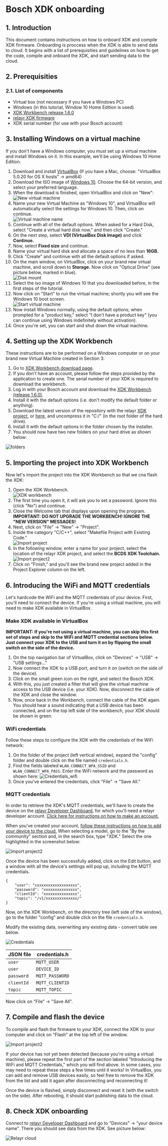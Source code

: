 # Bosch XDK onboarding 

## 1. Introduction

This document contains instructions on how to onboard XDK and compile XDK
firmware. Onboarding is proccess when the XDK is able to send data to cloud.
It begins with a list of prerequisities and guidelines on how to get the code,
compile and onboard the XDK, and start sending data to the cloud.

## 2. Prerequisities

### 2.1. List of components

-  Virtual box (not necessary if you have a Windows PC)
-  Windows (in this tutorial, Window 10 Home Edition is used)
-  [XDK Workbench release 1.6.0](http://xdk.bosch-connectivity.com/software-downloads)
-  [relayr XDK firmware](https://github.com/relayr/xdk-mqtt)
-  XDK serial number (for use with your Bosch account)

## 3. Installing Windows on a virtual machine

If you don't have a Windows computer, you must set up a virtual machine and
install Windows on it. In this example, we'll be using Windows 10 Home
Edition.

1.  Download and install [VirtualBox](https://www.virtualbox.org/wiki/Downloads)
 (If you have a Mac, choose: "VirtualBox 5.0.20 for OS X hosts" →  amd64)
2.  Download the ISO image of [Windows 10](https://www.microsoft.com/en-us/software-download/windows10ISO). Choose the 64-bit version, and select your preferred language.
3.  When the download is finished, open VirtualBox and click on "New":  
  ![New virtual machine](assets/ScreenShot_2016-05-12_at_18.31.34.png)
4.  Name your new Virtual Machine as "Windows 10", and VirtualBox will automatically select the settings for Windows 10. Then, click on continue.  
  ![Virtual machine name](assets/ScreenShot_2016-05-12_at_19.06.28.png) 
5.  Continue with all of the default options. When asked for a Hard Disk, select "Create a virtual hard disk now," and then click "Create."
6.  On the next step, select **VDI (VirtualBox Disk Image)** and click **Continue.**
7.  Now, select **Fixed size** and continue.
8.  Name your virtual hard disk and allocate a space of no less than **16GB.**
9.  Click "Create" and continue with all the default options if asked.
10.  On the main window, on VirtualBox, click on your brand new virtual machine, and scroll down to **Storage.** Now click on "Optical Drive" (see picture below, marked in blue).  
  ![Disk mount](assets/ScreenShot_2016-05-13_at_11.01.20.png)
11.  Select the iso image of Windows 10 that you downloaded before, in the first steps of the tutorial.
12.  Now click on "Start" to run the virtual machine; shortly you will see the Windows 10 boot screen.  
  ![Start virtual machine](assets/ScreenShot_2016-05-13_at_11.11.28.png)
13.  Now install Windows normally, using the default options; when prompted for a "product key," select "I don't have a product key" (you can continue using Windows indefinitely without activation).
14.  Once you're set, you can start and shut down the virtual machine.
 
## 4. Setting up the XDK Workbench

These instructions are to be performed on a Windows computer or on your brand
new Virtual Machine created in Section 3.

1.  Go to [XDK Workbench download page](http://xdk.bosch-connectivity.com/software-downloads).
2.  If you don't have an account, please follow the steps provided by the application to create one. The serial number of your XDK is required to download the workbench.
3.  Log in with your Bosch account and download the [XDK Workbench (release 1.6.0)](http://xdk.bosch-connectivity.com/software-downloads).
4.  Install it with the default options (i.e. don't modify the default folder or anything).
5.  Download the latest version of the repository with the relayr [XDK project](https://codeload.github.com/relayr/xdk-mqtt/zip/master), or [here](https://github.com/relayr/xdk-mqtt/tree/dev-ev), and uncompress it in "C:/" (in the root folder of the hard drive).
6.  Install it with the default options in the folder chosen by the installer.
7.  You should now have two new folders on your hard drive as shown below:
    
![folders](assets/ScreenShot_2016-09-15_at_14.52.28.png)
 
 
## 5. Importing the project into XDK Workbench

Now let's import the project into the XDK Workbench so that we cna flash the XDK:

1.  Open the XDK Workbench.  
  ![XDK workbench](assets/xdk_icon.png)
2.  The first time you open it, it will ask you to set a password. Ignore this (click "No") and continue.
3.  Close the Welcome tab that displays upon opening the program.  
  **IMPORTANT: DO NOT UPGRADE THE WORKBENCH! IGNORE THE "NEW VERSION" MESSAGES!**
4.  Next, click on "File" → "New" → "Project".
5.  Inside the category "C/C++", select "Makefile Project with Existing Code."  
  ![Import project](assets/ScreenShot_2016-05-13_at_12.23.34.png)
6.  In the following window, enter a name for your project, select the location of the relayr XDK project, and select the **BCDS XDK Toolchain.**  
  ![Import project2](assets/ScreenShot_2016-05-13_at_12.26.59.png)
7.  Click on "Finish," and you'll see the brand new project added in the Project Explorer column on the left.
 
## 6. Introducing the WiFi and MQTT credentials

Let's hardcode the WiFi and the MQTT credentials of your device. First,
you'll need to connect the device. If you're using a virtual machine, you
will need to make XDK available in VirtualBox.

### Make XDK available in VirtualBox

**IMPORTANT: If you're not using a virtual machine, you can skip this first
set of steps and skip to the WiFi and MQTT credential sections below. Just
connect your XDK to the USB and turn it on by flipping the small switch on the
side of the device.**

1.  On the top navigation bar of VirtualBox, click on "Devices" → "USB" → "USB settings..."
2.  Now connect the XDK to a USB port, and turn it on (switch on the side of the device).
3.  Click on the small green icon on the right, and select the Bosch XDK.
4.  With this, you just created a filter that will give the virtual machine access to the USB device (i.e. your XDK). Now, disconnect the cable of the XDK and close the window.
5.  Now, once back in the Workbench, connect the cable of the XDK again. You should hear a sound indicating that a USB device has been connected, and on the top left side of the workbench, your XDK should be shown in green.
 
### WiFi credentials

Follow these steps to configure the XDK with the credentials of the WiFi network:

1.  On the folder of the project (left vertical window), expand the "config" folder and double click on the file named `credentials.h`.
2.  Find the fields labeled `WLAN_CONNECT_WPA_SSID` and `WLAN_CONNECT_WPA_PASS`. Enter the WiFi network and the password as shown here:
  ![Credentials_wifi](assets/ScreenShot_2016-09-13_at_10.03.19.png)
3.  Once you've entered the credentials, click "File" → "Save All."
  
### MQTT credentials

 In order to retrieve the XDK's MQTT credentials, we'll have to create the device on the [relayr Developer Dashboard](http://developer.relayr.io), for which you'll need a relayr developer account. [Click here for instructions on how to make an account.](http://docs.relayr.io/getting-started/account-creation/#creating-an-account)

 When you've created your account, [follow these instructions on how to add your device to the cloud.](http://docs.relayr.io/getting-started/devices-guide/#adding-a-device) When selecting a model, go to the "By the community" section and, in the search box, type "XDK." Select the one highlighted in the screenshot below:  

![Import project2](assets/ScreenShot_2016-07-26_at_13.14.54.png)

Once the device has been successfully added, click on the Edit button, and a
window with all the device's settings will pop up, including the MQTT
credentials.
  
```
{
    "user": "xxxxxxxxxxxxxxxxxxx",
    "password": "xxxxxxxxxxxxxxx",
    "clientId": "xxxxxxxxxxxxxxx",
    "topic": "/v1/xxxxxxxxxxxxxx/"
}
```
  
Now, on the XDK Workbench, on the directory tree (left side of the window), go
to the folder "config" and double click on the file `credentials.h`.

Modify the existing data, overwriting any existing data - convert table see
below.

![Credentials](assets/ScreenShot_2016-09-13_at_10.03.19.png)
   
JSON file | credentials.h
------------ | -------------
`user` | `MQTT_USER`
`user` | `DEVICE_ID`
`password` | `MQTT_PASSWORD`
`clientId` | `MQTT_CLIENTID`
`topic` | `MQTT_TOPIC`
   
Now click on "File" → "Save All".
 
 
## 7. Compile and flash the device

To compile and flash the firmware to your XDK, connect the XDK to your
computer and click on "Flash" at the top left of the window.

![Import project2](assets/ScreenShot_2016-07-26_at_13.34.28.png)

If your device has not yet been detected (because you're using a virtual
machine), please repeat the first part of the section labeled "Introducing the
WiFi and MQTT Credentials," which you will find above. In some cases, you may
need to repeat these steps a few times until it works! In VirtualBox, you can
add and remove USB devices easily, so feel free to remove the XDK from the
list and add it again after disconnecting and reconnecting it!

Once the device is flashed, simply disconnect and reset it (with the switch on
the side). After rebooting, it should start publishing data to the cloud.

 
## 8. Check XDK onboarding

Connect to [relayr Developer Dashboard](http://developer.relayr.io) and go to "Devices" → "your device name".
There you should see data from the XDK. See picture below:
 
![Relayr cloud](assets/ScreenShot_2016-09-15_at_14.35.14.png)
 
 
 

